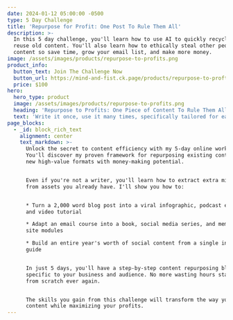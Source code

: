 ```yaml
---
date: 2024-01-12 05:00:00 -0500
type: 5 Day Challenge
title: 'Repurpose for Profit: One Post To Rule Them All'
description: >-
  In this 5 day challenge, you'll learn how to use AI to quickly recycle and
  reuse old content. You'll also learn how to ethically steal other people's
  content so save time, grow your email list, and make more money.
image: /assets/images/products/repurpose-to-profits.png
product_info:
  button_text: Join The Challenge Now
  button_url: https://mind-and-fist.ck.page/products/repurpose-to-profts
  price: $100
hero:
  hero_type: product
  image: /assets/images/products/repurpose-to-profits.png
  heading: 'Repurpose to Profits: One Piece of Content To Rule Them All'
  text: 'Write it once, use it many times, specifically tailored for each platform. '
page_blocks:
  - _id: block_rich_text
    alignment: center
    text_markdown: >-
      Unlock the secret to content efficiency with my 5-day online workshop.
      You'll discover my proven framework for repurposing existing content into
      new high-value formats with money-making potential.


      Even if you're not a writer, you'll learn how to extract extra mileage
      from assets you already have. I'll show you how to:


      * Turn a 2,000 word blog post into a viral infographic, podcast episode,
      and video tutorial

      * Adapt an email course into a book, social media series, and membership
      site modules

      * Build an entire year's worth of social content from a single in-depth
      guide


      In just 5 days, you'll have a step-by-step content repurposing blueprint
      specific to your business and audience. No more wasting hours starting
      from scratch ever again.


      The skills you gain from this challenge will transform the way you produce
      content while maximizing your profits.
---
```

